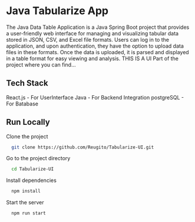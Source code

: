 # Java Tabularize App

The Java Data Table Application is a Java Spring Boot project that provides a user-friendly web interface for managing and visualizing tabular data stored in JSON, CSV, and Excel file formats. Users can log in to the application, and upon authentication, they have the option to upload data files in these formats. Once the data is uploaded, it is parsed and displayed in a table format for easy viewing and analysis.
THIS IS A UI Part of the project where you can find...

## Tech Stack

React.js - For UserInterface
Java - For Backend Integration
postgreSQL - For Batabase

## Run Locally

Clone the project

```bash
  git clone https://github.com/Reugito/Tabularize-UI.git
```

Go to the project directory

```bash
  cd Tabularize-UI
```

Install dependencies

```bash
  npm install
```

Start the server

```bash
  npm run start
```
